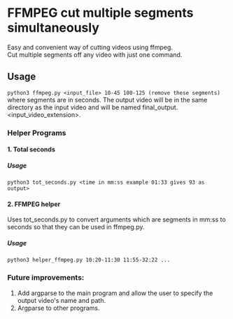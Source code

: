 # FFMPEG cut multiple segments simultaneously
Easy and convenient way of cutting videos using ffmpeg.  
Cut multiple segments off any video with just one command.

## Usage  

`python3 ffmpeg.py <input_file> 10-45 100-125 (remove these segments)`  
where segments are in seconds. The output video will be in the same directory as the input video and will be named final_output.<input_video_extension>.  

### Helper Programs  
#### 1. Total seconds
##### Usage  
`python3 tot_seconds.py <time in mm:ss example 01:33 gives 93 as output>`  

#### 2. FFMPEG helper  
Uses tot_seconds.py to convert arguments which are segments in mm:ss to seconds so that they can be used in ffmpeg.py.  
##### Usage
`python3 helper_ffmpeg.py 10:20-11:30 11:55-32:22 ...`  
  
  
### Future improvements:  
1. Add argparse to the main program and allow the user to specify the output video's name and path.
2. Argparse to other programs.
